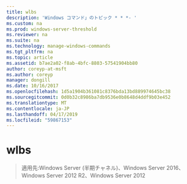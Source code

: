 ```yaml
---
title: wlbs
description: 'Windows コマンド」のトピック * * *- '
ms.custom: na
ms.prod: windows-server-threshold
ms.reviewer: na
ms.suite: na
ms.technology: manage-windows-commands
ms.tgt_pltfrm: na
ms.topic: article
ms.assetid: b7ae2a02-f8ab-4bfc-8803-57541904bb80
author: coreyp-at-msft
ms.author: coreyp
manager: dongill
ms.date: 10/16/2017
ms.openlocfilehash: 1d5a1904b361081c8376bda13bd889974645bc38
ms.sourcegitcommit: 0d0b32c8986ba7db9536e0b8648d4ddf9b03e452
ms.translationtype: MT
ms.contentlocale: ja-JP
ms.lasthandoff: 04/17/2019
ms.locfileid: "59867153"
---
```

# <a name="wlbs"></a>wlbs

>適用先:Windows Server (半期チャネル)、Windows Server 2016、Windows Server 2012 R2、Windows Server 2012

